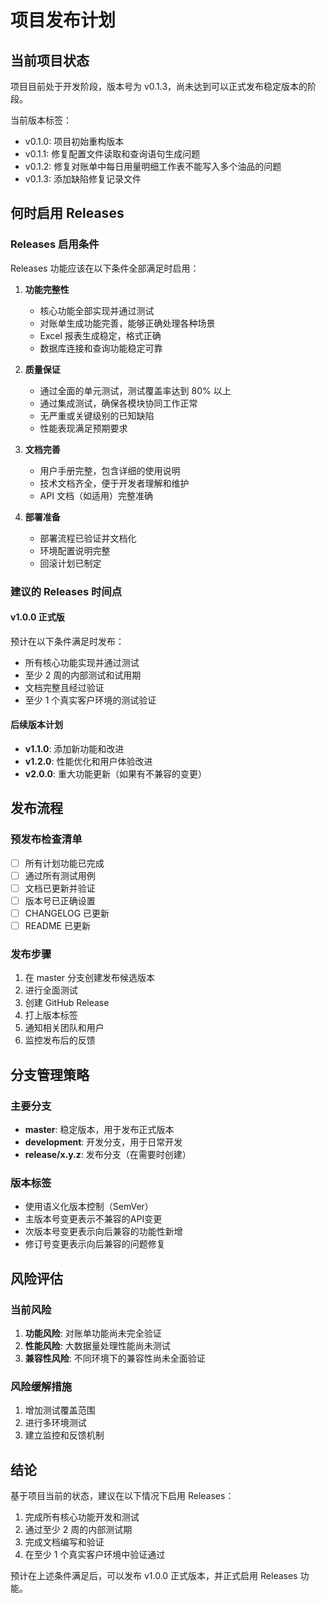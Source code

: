# 项目发布计划

## 当前项目状态

项目目前处于开发阶段，版本号为 v0.1.3，尚未达到可以正式发布稳定版本的阶段。

当前版本标签：
- v0.1.0: 项目初始重构版本
- v0.1.1: 修复配置文件读取和查询语句生成问题
- v0.1.2: 修复对账单中每日用量明细工作表不能写入多个油品的问题
- v0.1.3: 添加缺陷修复记录文件

## 何时启用 Releases

### Releases 启用条件

Releases 功能应该在以下条件全部满足时启用：

1. **功能完整性**
   - 核心功能全部实现并通过测试
   - 对账单生成功能完善，能够正确处理各种场景
   - Excel 报表生成稳定，格式正确
   - 数据库连接和查询功能稳定可靠

2. **质量保证**
   - 通过全面的单元测试，测试覆盖率达到 80% 以上
   - 通过集成测试，确保各模块协同工作正常
   - 无严重或关键级别的已知缺陷
   - 性能表现满足预期要求

3. **文档完善**
   - 用户手册完整，包含详细的使用说明
   - 技术文档齐全，便于开发者理解和维护
   - API 文档（如适用）完整准确

4. **部署准备**
   - 部署流程已验证并文档化
   - 环境配置说明完整
   - 回滚计划已制定

### 建议的 Releases 时间点

#### v1.0.0 正式版
预计在以下条件满足时发布：
- 所有核心功能实现并通过测试
- 至少 2 周的内部测试和试用期
- 文档完整且经过验证
- 至少 1 个真实客户环境的测试验证

#### 后续版本计划
- **v1.1.0**: 添加新功能和改进
- **v1.2.0**: 性能优化和用户体验改进
- **v2.0.0**: 重大功能更新（如果有不兼容的变更）

## 发布流程

### 预发布检查清单
- [ ] 所有计划功能已完成
- [ ] 通过所有测试用例
- [ ] 文档已更新并验证
- [ ] 版本号已正确设置
- [ ] CHANGELOG 已更新
- [ ] README 已更新

### 发布步骤
1. 在 master 分支创建发布候选版本
2. 进行全面测试
3. 创建 GitHub Release
4. 打上版本标签
5. 通知相关团队和用户
6. 监控发布后的反馈

## 分支管理策略

### 主要分支
- **master**: 稳定版本，用于发布正式版本
- **development**: 开发分支，用于日常开发
- **release/x.y.z**: 发布分支（在需要时创建）

### 版本标签
- 使用语义化版本控制（SemVer）
- 主版本号变更表示不兼容的API变更
- 次版本号变更表示向后兼容的功能性新增
- 修订号变更表示向后兼容的问题修复

## 风险评估

### 当前风险
1. **功能风险**: 对账单功能尚未完全验证
2. **性能风险**: 大数据量处理性能尚未测试
3. **兼容性风险**: 不同环境下的兼容性尚未全面验证

### 风险缓解措施
1. 增加测试覆盖范围
2. 进行多环境测试
3. 建立监控和反馈机制

## 结论

基于项目当前的状态，建议在以下情况下启用 Releases：

1. 完成所有核心功能开发和测试
2. 通过至少 2 周的内部测试期
3. 完成文档编写和验证
4. 在至少 1 个真实客户环境中验证通过

预计在上述条件满足后，可以发布 v1.0.0 正式版本，并正式启用 Releases 功能。